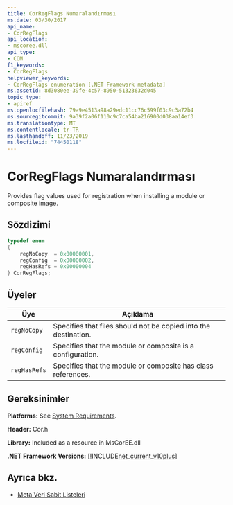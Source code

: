 ```yaml
---
title: CorRegFlags Numaralandırması
ms.date: 03/30/2017
api_name:
- CorRegFlags
api_location:
- mscoree.dll
api_type:
- COM
f1_keywords:
- CorRegFlags
helpviewer_keywords:
- CorRegFlags enumeration [.NET Framework metadata]
ms.assetid: 8d3080ee-39fe-4c57-8950-51323632d045
topic_type:
- apiref
ms.openlocfilehash: 79a9e4513a98a29edc11cc76c599f03c9c3a72b4
ms.sourcegitcommit: 9a39f2a06f110c9c7ca54ba216900d038aa14ef3
ms.translationtype: MT
ms.contentlocale: tr-TR
ms.lasthandoff: 11/23/2019
ms.locfileid: "74450118"
---
```

# <a name="corregflags-enumeration"></a>CorRegFlags Numaralandırması
Provides flag values used for registration when installing a module or composite image.  
  
## <a name="syntax"></a>Sözdizimi  
  
```cpp  
typedef enum   
{  
    regNoCopy  = 0x00000001,  
    regConfig  = 0x00000002,  
    regHasRefs = 0x00000004  
} CorRegFlags;  
```  
  
## <a name="members"></a>Üyeler  
  
|Üye|Açıklama|  
|------------|-----------------|  
|`regNoCopy`|Specifies that files should not be copied into the destination.|  
|`regConfig`|Specifies that the module or composite is a configuration.|  
|`regHasRefs`|Specifies that the module or composite has class references.|  
  
## <a name="requirements"></a>Gereksinimler  
 **Platforms:** See [System Requirements](../../../../docs/framework/get-started/system-requirements.md).  
  
 **Header:** Cor.h  
  
 **Library:** Included as a resource in MsCorEE.dll  
  
 **.NET Framework Versions:** [!INCLUDE[net_current_v10plus](../../../../includes/net-current-v10plus-md.md)]  
  
## <a name="see-also"></a>Ayrıca bkz.

- [Meta Veri Sabit Listeleri](../../../../docs/framework/unmanaged-api/metadata/metadata-enumerations.md)
